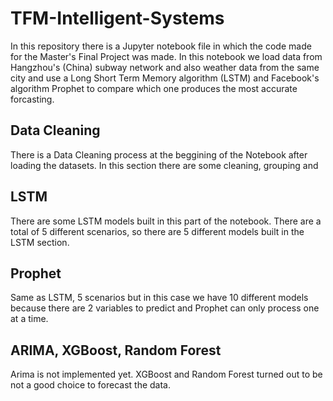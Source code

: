 # TFM-Intelligent-Systems
In this repository there is a Jupyter notebook file in which the code made for the Master's Final Project was made. In this notebook we load data from Hangzhou's (China) subway network and also weather data from the same city and use a Long Short Term Memory algorithm (LSTM) and Facebook's algorithm Prophet to compare which one produces the most accurate forcasting.

## Data Cleaning
There is a Data Cleaning process at the beggining of the Notebook after loading the datasets. In this section there are some cleaning, grouping and 

## LSTM
There are some LSTM models built in this part of the notebook. There are a total of 5 different scenarios, so there are 5 different models built in the LSTM section.

## Prophet
Same as LSTM, 5 scenarios but in this case we have 10 different models because there are 2 variables to predict and Prophet can only process one at a time.

## ARIMA, XGBoost, Random Forest
Arima is not implemented yet. XGBoost and Random Forest turned out to be not a good choice to forecast the data.
